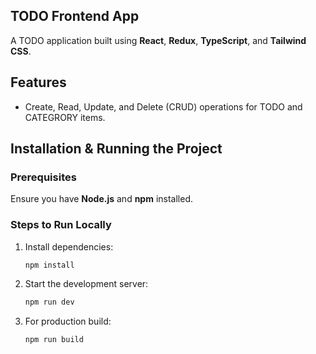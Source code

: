 ## TODO Frontend App

A TODO application built using **React**, **Redux**, **TypeScript**, and **Tailwind CSS**.

## Features

- Create, Read, Update, and Delete (CRUD) operations for TODO and CATEGRORY items.

## Installation & Running the Project

### Prerequisites

Ensure you have **Node.js** and **npm** installed.

### Steps to Run Locally

1. Install dependencies:

   ```sh
   npm install
   ```

2. Start the development server:

   ```sh
   npm run dev
   ```

3. For production build:
   ```sh
   npm run build
   ```
